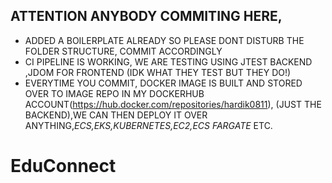 ## ATTENTION ANYBODY COMMITING HERE, 
- ADDED A BOILERPLATE ALREADY SO PLEASE DONT DISTURB THE FOLDER STRUCTURE, COMMIT ACCORDINGLY
- CI PIPELINE IS WORKING, WE ARE TESTING USING  JTEST  BACKEND ,JDOM FOR FRONTEND (IDK WHAT THEY TEST BUT THEY DO!)
- EVERYTIME YOU COMMIT, DOCKER IMAGE IS BUILT AND STORED OVER TO IMAGE REPO IN MY DOCKERHUB ACCOUNT(https://hub.docker.com/repositories/hardik0811), (JUST THE BACKEND),WE CAN THEN DEPLOY IT OVER ANYTHING,*ECS,EKS,KUBERNETES,EC2,ECS FARGATE* ETC.

# EduConnect
